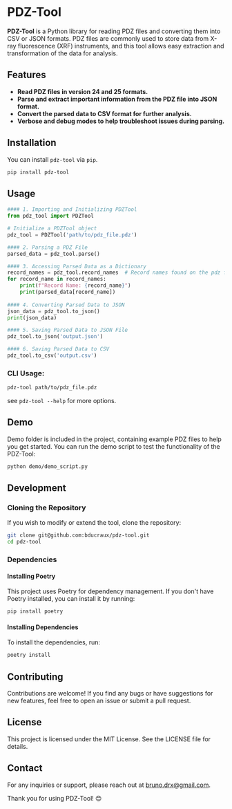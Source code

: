 # PDZ-Tool

**PDZ-Tool** is a Python library for reading PDZ files and converting them into CSV or JSON formats. PDZ files are commonly used to store data from X-ray fluorescence (XRF) instruments, and this tool allows easy extraction and transformation of the data for analysis.

## Features

- **Read PDZ files in version 24 and 25 formats.**
- **Parse and extract important information from the PDZ file into JSON format.**
- **Convert the parsed data to CSV format for further analysis.**
- **Verbose and debug modes to help troubleshoot issues during parsing.**

## Installation

You can install `pdz-tool` via `pip`.

```bash
pip install pdz-tool
```

## Usage

```python
#### 1. Importing and Initializing PDZTool
from pdz_tool import PDZTool

# Initialize a PDZTool object
pdz_tool = PDZTool('path/to/pdz_file.pdz')

#### 2. Parsing a PDZ File
parsed_data = pdz_tool.parse()

#### 3. Accessing Parsed Data as a Dictionary
record_names = pdz_tool.record_names  # Record names found on the pdz file
for record_name in record_names:
    print(f"Record Name: {record_name}")
    print(parsed_data[record_name])
    
#### 4. Converting Parsed Data to JSON
json_data = pdz_tool.to_json()
print(json_data)

#### 5. Saving Parsed Data to JSON File
pdz_tool.to_json('output.json')

#### 6. Saving Parsed Data to CSV
pdz_tool.to_csv('output.csv')
```

### CLI Usage:
```bash
pdz-tool path/to/pdz_file.pdz
```
see `pdz-tool --help` for more options.

## Demo
 Demo folder is included in the project, containing example PDZ files to help you get started. 
 You can run the demo script to test the functionality of the PDZ-Tool:

```bash
python demo/demo_script.py
```
## Development
### Cloning the Repository
If you wish to modify or extend the tool, clone the repository:
    
```bash
git clone git@github.com:bducraux/pdz-tool.git
cd pdz-tool
``` 

### Dependencies
#### Installing Poetry
This project uses Poetry for dependency management. If you don't have Poetry installed, you can install it by running:

```bash
pip install poetry
```
#### Installing Dependencies
To install the dependencies, run:

```bash
poetry install
```

## Contributing
Contributions are welcome! If you find any bugs or have suggestions for new features, feel free to open an issue or submit a pull request.

## License
This project is licensed under the MIT License. See the LICENSE file for details.

## Contact
For any inquiries or support, please reach out at [bruno.drx@gmail.com](mailto:bruno.drx@gmail.com).

Thank you for using PDZ-Tool! 😊